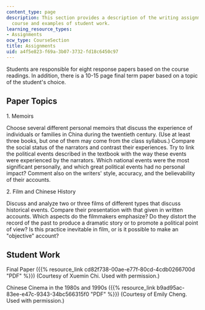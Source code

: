 ```yaml
---
content_type: page
description: This section provides a description of the writing assignments for the
  course and examples of student work.
learning_resource_types:
- Assignments
ocw_type: CourseSection
title: Assignments
uid: a4f5e823-f69a-3b07-3732-fd18c6450c97
---
```


Students are responsible for eight response papers based on the course readings. In addition, there is a 10-15 page final term paper based on a topic of the student's choice.

Paper Topics
------------

1\. Memoirs

Choose several different personal memoirs that discuss the experience of individuals or families in China during the twentieth century. (Use at least three books, but one of them may come from the class syllabus.) Compare the social status of the narrators and contrast their experiences. Try to link the political events described in the textbook with the way these events were experienced by the narrators. Which national events were the most significant personally, and which great political events had no personal impact? Comment also on the writers' style, accuracy, and the believability of their accounts.

2\. Film and Chinese History

Discuss and analyze two or three films of different types that discuss historical events. Compare their presentation with that given in written accounts. Which aspects do the filmmakers emphasize? Do they distort the record of the past to produce a dramatic story or to promote a political point of view? Is this practice inevitable in film, or is it possible to make an "objective" account?

Student Work
------------

Final Paper ({{% resource_link cd82f738-00ae-e77f-80cd-4cdb0266700d "PDF" %}}) (Courtesy of Xuemin Chi. Used with permission.)

Chinese Cinema in the 1980s and 1990s ({{% resource_link b9ad95ac-83ee-e47c-9343-34bc566315f0 "PDF" %}}) (Courtesy of Emily Cheng. Used with permission.)